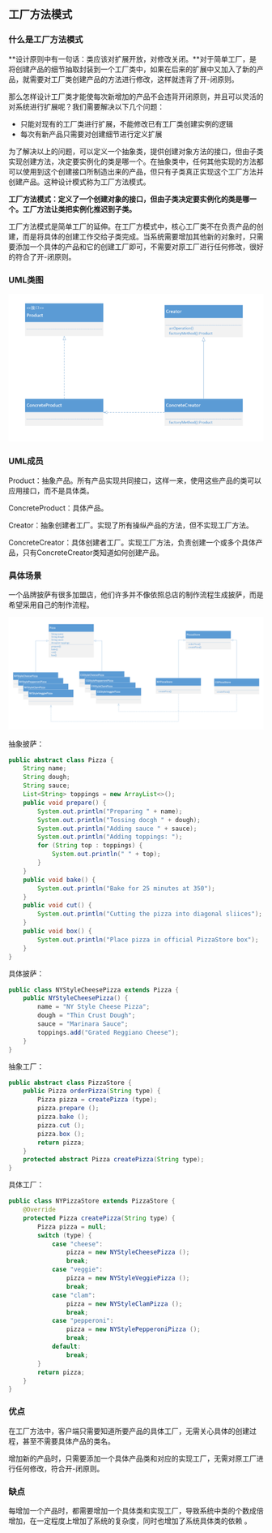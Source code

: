 ## 工厂方法模式

### 什么是工厂方法模式

**设计原则中有一句话：类应该对扩展开放，对修改关闭。**对于简单工厂，是将创建产品的细节抽取封装到一个工厂类中，如果在后来的扩展中又加入了新的产品，就需要对工厂类创建产品的方法进行修改，这样就违背了开-闭原则。

那么怎样设计工厂类才能使每次新增加的产品不会违背开闭原则，并且可以灵活的对系统进行扩展呢？我们需要解决以下几个问题：

- 只能对现有的工厂类进行扩展，不能修改已有工厂类创建实例的逻辑
- 每次有新产品只需要对创建细节进行定义扩展

为了解决以上的问题，可以定义一个抽象类，提供创建对象方法的接口，但由子类实现创建方法，决定要实例化的类是哪一个。在抽象类中，任何其他实现的方法都可以使用到这个创建接口所制造出来的产品，但只有子类真正实现这个工厂方法并创建产品。这种设计模式称为工厂方法模式。

**工厂方法模式：定义了一个创建对象的接口，但由子类决定要实例化的类是哪一个。工厂方法让类把实例化推迟到子类。**

工厂方法模式是简单工厂的延伸。在工厂方模式中，核心工厂类不在负责产品的创建，而是将具体的创建工作交给子类完成。当系统需要增加其他新的对象时，只需要添加一个具体的产品和它的创建工厂即可，不需要对原工厂进行任何修改，很好的符合了开-闭原则。

### UML类图

![工厂方法模式](../images/工厂方法模式.jpg)

### UML成员

Product：抽象产品。所有产品实现共同接口，这样一来，使用这些产品的类可以应用接口，而不是具体类。

ConcreteProduct：具体产品。

Creator：抽象创建者工厂。实现了所有操纵产品的方法，但不实现工厂方法。

ConcreteCreator：具体创建者工厂。实现工厂方法，负责创建一个或多个具体产品，只有ConcreteCreator类知道如何创建产品。

### 具体场景

一个品牌披萨有很多加盟店，他们许多并不像依照总店的制作流程生成披萨，而是希望采用自己的制作流程。

![工厂方法模式例子](../images/工厂方法模式例子.jpg)

抽象披萨：

```java
public abstract class Pizza {
    String name;
    String dough;
    String sauce;
    List<String> toppings = new ArrayList<>();
    public void prepare() {
        System.out.println("Preparing " + name);
        System.out.println("Tossing docgh " + dough);
        System.out.println("Adding sauce " + sauce);
        System.out.println("Adding toppings: ");
        for (String top : toppings) {
            System.out.println(" " + top);
        }
    }
    public void bake() {
        System.out.println("Bake for 25 minutes at 350");
    }
    public void cut() {
        System.out.println("Cutting the pizza into diagonal sliices");
    }
    public void box() {
        System.out.println("Place pizza in official PizzaStore box");
    }
}
```

具体披萨：

```java
public class NYStyleCheesePizza extends Pizza {
    public NYStyleCheesePizza() {
        name = "NY Style Cheese Pizza";
        dough = "Thin Crust Dough";
        sauce = "Marinara Sauce";
        toppings.add("Grated Reggiano Cheese");
    }
}
```

抽象工厂：

```java
public abstract class PizzaStore {
    public Pizza orderPizza(String type) {
        Pizza pizza = createPizza (type);
        pizza.prepare ();
        pizza.bake ();
        pizza.cut ();
        pizza.box ();
        return pizza;
    }
    protected abstract Pizza createPizza(String type);
}
```

具体工厂：

```java
public class NYPizzaStore extends PizzaStore {
    @Override
    protected Pizza createPizza(String type) {
        Pizza pizza = null;
        switch (type) {
            case "cheese":
                pizza = new NYStyleCheesePizza ();
                break;
            case "veggie":
                pizza = new NYStyleVeggiePizza ();
                break;
            case "clam":
                pizza = new NYStyleClamPizza ();
                break;
            case "pepperoni":
                pizza = new NYStylePepperoniPizza ();
                break;
            default:
                break;
        }
        return pizza;
    }
}
```

### 优点

在工厂方法中，客户端只需要知道所要产品的具体工厂，无需关心具体的创建过程，甚至不需要具体产品的类名。

增加新的产品时，只需要添加一个具体产品类和对应的实现工厂，无需对原工厂进行任何修改，符合开-闭原则。

### 缺点

每增加一个产品时，都需要增加一个具体类和实现工厂，导致系统中类的个数成倍增加，在一定程度上增加了系统的复杂度，同时也增加了系统具体类的依赖 。